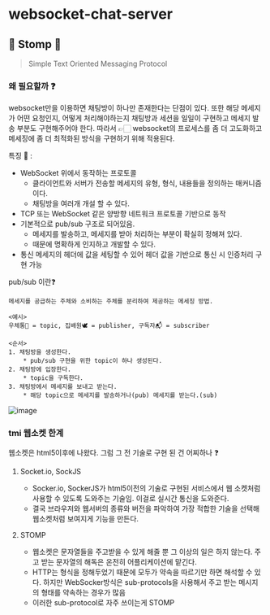# websocket-chat-server
## 🍃 Stomp 🍃 
> Simple Text Oriented Messaging Protocol

### 왜 필요할까 ❓ 
websocket만을 이용하면 채팅방이 하나만 존재한다는 단점이 있다. 또한 해당 메세지가 어떤 요청인지, 어떻게 처리해야하는지 채팅방과 세션을 일일이 구현하고 메세지 발송 부분도 구현해주어야 한다. 따라서 👉🏻 websocket의 프로세스를 좀 더 고도화하고 메세징에 좀 더 최적화된 방식을 구현하기 위해 적용된다.

특징 📝 :
* WebSocket 위에서 동작하는 프로토콜
	* 클라이언트와 서버가 전송할 메세지의 유형, 형식, 내용들을 정의하는 매커니즘이다.
	* 채팅방을 여러개 개설 할 수 있다.
* TCP 또는 WebSocket 같은 양방향 네트워크 프로토콜 기반으로 동작
* 기본적으로 pub/sub 구조로 되어있음.
	* 메세지를 발송하고, 메세지를 받아 처리하는 부분이 확실히 정해져 있다.
	* 때문에 명확하게 인지하고 개발할 수 있다.
* 통신 메세지의 헤더에 값을 세팅할 수 있어 헤더 값을 기반으로 통신 시 인증처리 구현 가능

pub/sub 이란❓  
```
메세지를 공급하는 주체와 소비하는 주체를 분리하여 제공하는 메세징 방법.  

<예시>
우체통📮 = topic, 집배원🕊 = publisher, 구독자📬 = subscriber  

<순서>
1. 채팅방을 생성한다.
	* pub/sub 구현을 위한 topic이 하나 생성된다.
2. 채팅방에 입장한다.
	* topic을 구독한다.
3. 채팅방에서 메세지를 보내고 받는다.
	* 해당 topic으로 메세지를 발송하거나(pub) 메세지를 받는다.(sub)
```

![image](https://github.com/Kang-SeoHyun/Spring_WebSocket/assets/77817094/60cf06fd-7c68-47cb-8cf3-3c091e9f78c5)

### tmi 웹소켓 한계
웹소켓은 html5이후에 나왔다. 그럼 그 전 기술로 구현 된 건 어찌하나 ❓
1. Socket.io, SockJS
	* Socker.io, SockerJS가 html5이전의 기술로 구현된 서비스에서 웹 소켓처럼 사용할 수 있도록 도와주는 기술임. 이걸로 실시간 통신을 도와준다.
	* 결국 브라우저와 웹서버의 종류와 버전을 파악하여 가장 적합한 기술을 선택해 웹소켓처럼 보여지게 기능을 만든다.

2. STOMP
	* 웹소켓은 문자열들을 주고받을 수 있게 해줄 뿐 그 이상의 일은 하지 않는다. 주고 받는 문자열의 해독은 온전히 어플리케이션에 맡긴다.
	* HTTP는 형식을 정해두었기 때문에 모두가 약속을 따르기만 하면 해석할 수 있다. 하지만 WebSocker방식은 sub-protocols을 사용해서 주고 받는 메시지의 형태를 약속하는 경우가 많음
	* 이러한 sub-protocol로 자주 쓰이는게 STOMP
